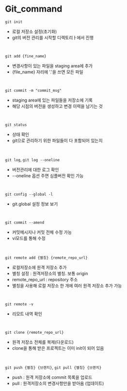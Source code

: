 # Git_command

`git init`
- 로컬 저장소 설정(초기화)
- git의 버전 관리를 시작할 디렉토리ㅏ에서 진행

<br>

`git add {fine_name}`
- 변경사항이 있는 파일을 staging area에 추가
- {file_name} 자리에 '.'을 쓰면 모든 파일

<br>

`git commit -m "commit_msg"`
- staging area에 있는 파일들을 저장소에 기록
- 해당 시점의 버전을 생성하고 변경 이력을 남기는 것

<br>

`git status`
- 상태 확인
- git으로 관리하기 위한 파일들이 다 포함되어 있는지

<br>

`git log`, `git log --oneline`
- 버전관리에 대한 로그 확인
- --oneline 옵션 주면 심플버전 확인 가능

<br>

`git config --global -l`
- git.global 설정 정보 보기

<br>

`git commit --amend`
- 커밋메시지나 커밋 전체 수정 가능
- vi모드를 통해 수정

<br>

`git remote add {별칭} {remote_repo_url}`
- 로컬저장소에 원격 저장소 추가
- 별칭 설정 : 원격저장소의 별칭. 보통 origin
- remote_repo_url : repository 주소
- 별칭을 사용해 로컬 저장소 한 개에 여러 원격 저장소 추가 가능

<br>

`git remote -v`
- 리모트 내역 확인

<br>

`git clone {remote_repo_url}`
- 원격 저장소 전체를 복제(다운로드)
- clone을 통해 받은 프로젝트는 이미 init이 되어 있음

<br>

`git push {별칭} {브랜치}`, `git pull {별칭} {브랜치}`
- push : 원격 저장소에 commit 목록을 업로드
- pull : 원격저장소의 변경사항만을 받아옴 (업데이트)